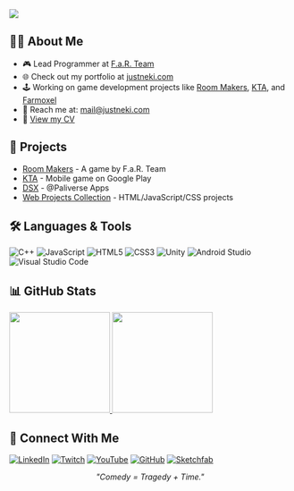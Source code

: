 <img align="center" src="https://readme-typing-svg.herokuapp.com?color=FFFFFF&center=true&vCenter=true&width=600&height=100&lines=What's+up%3F;My+name+is+Santiago.;I'm+a+student%2C+and+indie+developer.;Currently+looking+for+an+exciting+job!."/>

## 👨‍💻 About Me
- 🎮 Lead Programmer at [F.a.R. Team](https://farteam.digital/)
- 🌐 Check out my portfolio at [justneki.com](https://justneki.com/)
- 🕹️ Working on game development projects like [Room Makers](http://farteam.digital/RoomMakersDemo/), [KTA](https://play.google.com/store/apps/details?id=com.FaRTeam.KTA), and [Farmoxel](https://farteam.digital/farmoxel.html?lang=en)
- 📧 Reach me at: [mail@justneki.com](mailto:mail-contacto@justneki.com)
- 📄 [View my CV](https://justneki.com/resume/)

## 🚀 Projects
- [Room Makers](https://justneki.com/RoomMakersWeb) - A game by F.a.R. Team
- [KTA](https://play.google.com/store/apps/details?id=com.FaRTeam.KTA) - Mobile game on Google Play
- [DSX](https://store.steampowered.com/app/1812620/DSX/) - @Paliverse Apps
- [Web Projects Collection](https://justneki.com/WebProjects) - HTML/JavaScript/CSS projects

## 🛠️ Languages & Tools
![C++](https://img.shields.io/badge/c++-%2300599C.svg?style=for-the-badge&logo=c%2B%2B&logoColor=white)
![JavaScript](https://img.shields.io/badge/javascript-%23323330.svg?style=for-the-badge&logo=javascript&logoColor=%23F7DF1E)
![HTML5](https://img.shields.io/badge/html5-%23E34F26.svg?style=for-the-badge&logo=html5&logoColor=white)
![CSS3](https://img.shields.io/badge/css3-%231572B6.svg?style=for-the-badge&logo=css3&logoColor=white)
![Unity](https://img.shields.io/badge/unity-%23000000.svg?style=for-the-badge&logo=unity&logoColor=white)
![Android Studio](https://img.shields.io/badge/Android%20Studio-3DDC84.svg?style=for-the-badge&logo=android-studio&logoColor=white)
![Visual Studio Code](https://img.shields.io/badge/Visual%20Studio%20Code-0078d7.svg?style=for-the-badge&logo=visual-studio-code&logoColor=white)

## 📊 GitHub Stats
<a href="#">
  <img height="180em" src="https://github-readme-stats.vercel.app/api?username=PinkLittleKitty&count_private=true&theme=radical&show_icons=true" />
</a>
<a href="#">
  <img height="180em" src="https://github-readme-stats.vercel.app/api/top-langs/?username=PinkLittleKitty&layout=compact&theme=radical" />
</a>

## 🔗 Connect With Me
[![LinkedIn](https://img.shields.io/badge/linkedin-%230077B5.svg?style=for-the-badge&logo=linkedin&logoColor=white)](https://www.linkedin.com/in/santiago-fisela/)
[![Twitch](https://img.shields.io/badge/Twitch-%239146FF.svg?style=for-the-badge&logo=Twitch&logoColor=white)](https://www.twitch.tv/justneki)
[![YouTube](https://img.shields.io/badge/YouTube-%23FF0000.svg?style=for-the-badge&logo=YouTube&logoColor=white)](https://www.youtube.com/@justneki)
[![GitHub](https://img.shields.io/badge/github-%23121011.svg?style=for-the-badge&logo=github&logoColor=white)](https://github.com/PinkLittleKitty)
[![Sketchfab](https://img.shields.io/badge/Sketchfab-%231CAAD9.svg?style=for-the-badge&logo=sketchfab&logoColor=white)](https://sketchfab.com/JustNeki)

<p align="center">
  <i>"Comedy = Tragedy + Time."</i>
</p>
